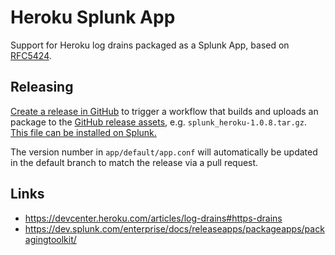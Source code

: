 # Heroku Splunk App

Support for Heroku log drains packaged as a Splunk App, based on [RFC5424](https://datatracker.ietf.org/doc/html/rfc5424).

## Releasing

[Create a release in GitHub](https://docs.github.com/en/repositories/releasing-projects-on-github/managing-releases-in-a-repository#creating-a-release) to trigger a workflow that builds and uploads an package to the [GitHub release assets](/releases), e.g. `splunk_heroku-1.0.8.tar.gz`. [This file can be installed on Splunk.](https://docs.splunk.com/Documentation/SplunkCloud/latest/Admin/PrivateApps)

The version number in `app/default/app.conf` will automatically be updated in the default branch to match the release via a pull request.

## Links

* https://devcenter.heroku.com/articles/log-drains#https-drains
* https://dev.splunk.com/enterprise/docs/releaseapps/packageapps/packagingtoolkit/
